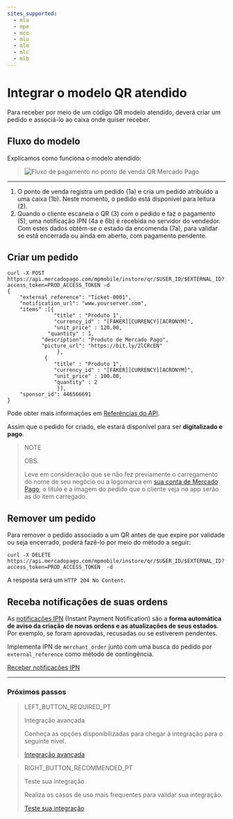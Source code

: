 ```yaml
---
sites_supported:
  - mla
  - mpe
  - mco
  - mlu
  - mlm
  - mlc
  - mlb
---
```


#  Integrar o modelo QR atendido

Para receber por meio de um código QR modelo atendido, deverá criar um pedido e associá-lo ao caixa onde quiser receber. 

## Fluxo do modelo

Explicamos como funciona o modelo atendido:

>![Fluxo de pagamento no ponto de venda QR Mercado Pago](/images/qr-user-flow.pt.png)
---

1. O ponto de venda registra um pedido (1a) e cria um pedido atribuído a uma caixa (1b). Neste momento, o pedido está disponível para leitura (2).
2. Quando o cliente escaneia o QR (3) com o pedido e faz o pagamento (5), uma notificação IPN (4a e 6b) é recebida no servidor do vendedor. Com estes dados obtém-se o estado da encomenda (7a), para validar se está encerrada ou ainda em aberto, com pagamento pendente.

## Criar um pedido

```curl
curl -X POST 
https://api.mercadopago.com/mpmobile/instore/qr/$USER_ID/$EXTERNAL_ID?access_token=PROD_ACCESS_TOKEN -d
{
    "external_reference": "Ticket-0001",
    "notification_url": "www.yourserver.com",
    "items" :[{
    		   "title" : "Produto 1",
    		   "currency_id" : "[FAKER][CURRENCY][ACRONYM]",
    		   "unit_price" : 120.00,
    	     "quantity" : 1,
           "description": "Produto de Mercado Pago",
           "picture_url": "https://bit.ly/2lCRcEN"
    		    },
            {
    		   "title" : "Produto 1",
    		   "currency_id" : "[FAKER][CURRENCY][ACRONYM]",
    		   "unit_price" : 100.00,
    		   "quantity" : 2
    		    }],
    "sponsor_id": 446566691
}
```
Pode obter mais informações em [Referências do API](https://www.mercadopago.com.br/developers/pt/reference/instore_orders/_mpmobile_instore_qr_user_id_external_id/post/).

Assim que o pedido for criado, ele estará disponível para ser **digitalizado e pago**.

> NOTE
> 
> OBS.
> 
> Leve em consideração que se não fez previamente o carregamento do nome de seu negócio ou a logomarca em [sua conta de Mercado Pago](https://www.mercadopago.com.br/settings/account), o título e a imagem do pedido que o cliente veja no app serão as do item carregado. 

## Remover um pedido

Para remover o pedido associado a um QR antes de que expire por validade ou seja encerrado, poderá fazê-lo por meio do método a seguir: 

```curl
curl -X DELETE https://api.mercadopago.com/mpmobile/instore/qr/$USER_ID/$EXTERNAL_ID?access_token=PROD_ACCESS_TOKEN  -d 
```
A resposta será um `HTTP 204 No Content`.

## Receba notificações de suas ordens 

As [notificações IPN](https://www.mercadopago.com.br/developers/pt/guides/notifications/ipn/) (Instant Payment Notification) são a **forma automática de aviso da criação de novas ordens e as atualizações de seus estados**. Por exemplo, se foram aprovadas, recusadas ou se estiverem pendentes. 

Implementa IPN de `merchant_order` junto com uma busca do pedido por `external_reference` como método de contingência.

<a href="https://www.mercadopago.com.ar/developers/pt/guides/notifications/ipn/" target="_blank"> Receber notificações IPN </a>

---
### Próximos passos


> LEFT_BUTTON_REQUIRED_PT
>
> Integração avançada
>
> Conheça as opções disponibilizadas para chegar à integração para o seguinte nível.
>
> [Integração avançada](https://www.mercadopago.com.br/developers/pt/guides/qr-code/advanced-integration/)


> RIGHT_BUTTON_RECOMMENDED_PT
>
> Teste sua integração
>
> Realiza os casos de uso mais frequentes para validar sua integração.
>
> [Teste sua integração](https://www.mercadopago.com.br/developers/pt/guides/qr-code/integration-test/)
